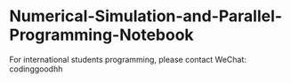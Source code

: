 # Numerical-Simulation-and-Parallel-Programming-Notebook
For international students programming, please contact WeChat: codinggoodhh
